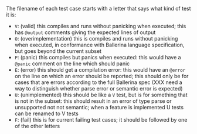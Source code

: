 The filename of each test case starts with a letter that says what kind of test it is:

* `V`: (valid) this compiles and runs without panicking when executed; this has `@output` comments giving the expected lines of output
* `O`: (overimplementation) this is compiles and runs without panicking when executed, in conformance with Ballerina language specification, but goes beyond the current subset
* `P`: (panic) this compiles but panics when executed: this would have a `@panic` comment on the line which should panic
* `E`:  (error) this should get a compilation error: this would have an `@error` on the line on which an error should be reported; this should only be for cases that are errors according to the full Ballerina spec (XXX need a way to distinguish whether parse error or semantic error is expected)
* `U`: (unimplemented) this should be like a `V` test, but is for something that is not in the subset: this should result in an error of type parse or unsupported not not semantic; when a feature is implemented U tests can be renamed to V tests
* `F`: (fail) this is for current failing test cases; it should be followed by one of the other letters

